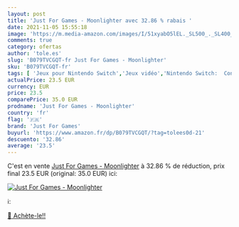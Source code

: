 ```yaml
---
layout: post
title: 'Just For Games - Moonlighter avec 32.86 % rabais '
date: 2021-11-05 15:55:18
image: 'https://m.media-amazon.com/images/I/51xyabO5lEL._SL500_._SL400_.jpg'
comments: true
category: ofertas
author: 'tole.es'
slug: 'B079TVCGQT-fr Just For Games - Moonlighter'
sku: 'B079TVCGQT-fr'
tags: [ 'Jeux pour Nintendo Switch','Jeux vidéo','Nintendo Switch:  Consoles, jeux et accessoires','just for games', ]
actualPrice: 23.5 EUR
currency: EUR
price: 23.5
comparePrice: 35.0 EUR
prodname: 'Just For Games - Moonlighter'
country: 'fr'
flag: '🇫🇷'
brand: 'Just For Games'
buyurl: 'https://www.amazon.fr/dp/B079TVCGQT/?tag=tolees0d-21'
descuento: '32.86'
average: '23.5'
---
```


C'est en vente [Just For Games - Moonlighter](https://www.amazon.fr/dp/B079TVCGQT/?tag=tolees0d-21)  à  32.86 % de réduction, prix final  23.5 EUR (original: 35.0 EUR) ici:

[![Just For Games - Moonlighter](https://m.media-amazon.com/images/I/51xyabO5lEL._SL500_._SL400_.jpg)](https://www.amazon.fr/dp/B079TVCGQT/?tag=tolees0d-21)

ℹ️:


[🛒 Achète-le!!](https://www.amazon.fr/dp/B079TVCGQT/?tag=tolees0d-21)
